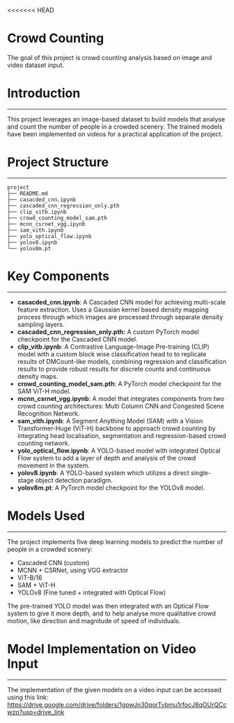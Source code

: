 <<<<<<< HEAD
# Crowd Counting

The goal of this project is crowd counting analysis based on image and video dataset input.

# Introduction

---

This project leverages an image-based dataset to build models that analyse and count the number of people in a crowded scenery. The trained models have been implemented on videos for a practical application of the project.

# Project Structure

---

```
project
├── README.md
├── casacded_cnn.ipynb
├── cascaded_cnn_regression_only.pth
├── clip_vitb.ipynb
├── crowd_counting_model_sam.pth
├── mcnn_csrnet_vgg.ipynb
├── sam_vith.ipynb
├── yolo_optical_flow.ipynb
├── yolov8.ipynb
└── yolov8m.pt
```

# Key Components

---

- **casacded_cnn.ipynb**: A Cascaded CNN model for achieving multi-scale feature extraction. Uses a Gaussian kernel based density mapping process through which images are processed through separate density sampling layers.
- **cascaded_cnn_regression_only.pth:** A custom PyTorch model checkpoint for the Cascaded CNN model.
- **clip_vitb.ipynb**: A Contrastive Language-Image Pre-training (CLIP) model with a custom block wise classification head to to replicate results of DMCount-like models, combining regression and classification results to provide robust results for discrete counts and continuous density maps.
- **crowd_counting_model_sam.pth**: A PyTorch model checkpoint for the SAM ViT-H model.
- **mcnn_csrnet_vgg.ipynb**: A model that integrates components from two crowd counting architectures: Multi Column CNN and Congested Scene Recognition Network.
- **sam_vith.ipynb**: A Segment Anything Model (SAM) with a Vision Transformer-Huge (ViT-H) backbone to approach crowd counting by integrating head localisation, segmentation and regression-based crowd counting network. 
- **yolo_optical_flow.ipynb**: A YOLO-based model with integrated Optical Flow system to add a layer of depth and analysis of the crowd movement in the system.
- **yolov8.ipynb**: A YOLO-based system which utilizes a direct single-stage object detection paradigm. 
- **yolov8m.pt**: A PyTorch model checkpoint for the YOLOv8 model.

# Models Used

---

The project implements five deep learning models to predict the number of people in a crowded scenery:

- Cascaded CNN (custom)
- MCNN + CSRNet, using VGG extractor
- ViT-B/16
- SAM + ViT-H
- YOLOv8 (Fine tuned + integrated with Optical Flow)

The pre-trained YOLO model was then integrated with an Optical Flow system to give it more depth, and to help analyse more qualitative crowd motion, like direction and magnitude of speed of individuals.

# Model Implementation on Video Input

---

The implementation of the given models on a video input can be accessed using this link: https://drive.google.com/drive/folders/1gpwJn30qorTybmu1rfocJ8qOUrQCcwzo?usp=drive_link
